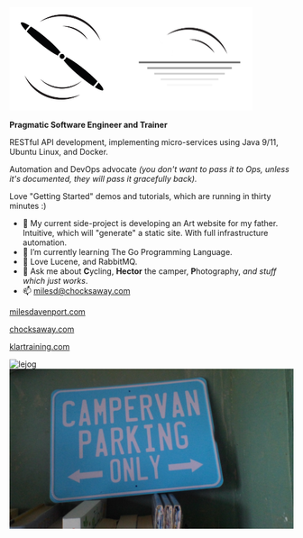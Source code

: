
![alt text](images/header.png "chocksaway")

**Pragmatic Software Engineer and Trainer**

RESTful API development,  implementing micro-services using Java 9/11, Ubuntu Linux, and Docker.

Automation and DevOps advocate *(you don't want to pass it to Ops, unless it's documented, they will pass it gracefully back).*

Love "Getting Started" demos and tutorials, which are running in thirty minutes :) 

- 🔭 My current side-project is developing an Art website for my father.  Intuitive, which will "generate" a static site.  With full infrastructure automation.
- 🌱 I’m currently learning The Go Programming Language.
- 🌱 Love Lucene, and RabbitMQ.   
- 💬 Ask me about **C**ycling, **Hector** the camper, **P**hotography, *and stuff which just works*.
- 📫 milesd@chocksaway.com

[milesdavenport.com](https://milesdavenport.com "Miles Davenport")

[chocksaway.com](https://chocksaway.com "chocksaway")

[klartraining.com](https://klartraining.com "klartraining")

![lejog](images/lejog.png "chocksaway")
![camper van parking only](images/camper.png "chocksaway")